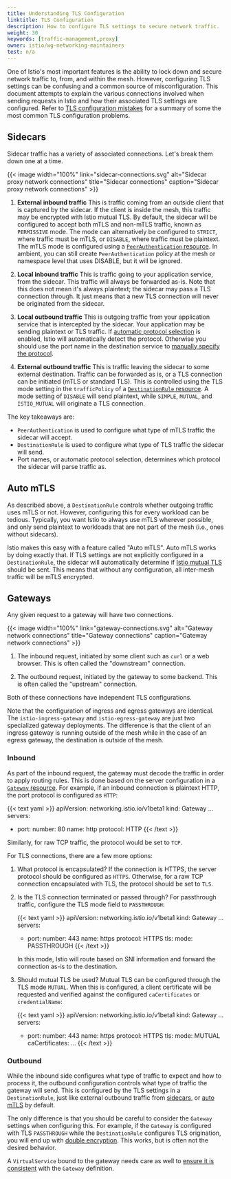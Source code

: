 ```yaml
---
title: Understanding TLS Configuration
linktitle: TLS Configuration
description: How to configure TLS settings to secure network traffic.
weight: 30
keywords: [traffic-management,proxy]
owner: istio/wg-networking-maintainers
test: n/a
---
```


One of Istio's most important features is the ability to lock down and secure network traffic to, from,
and within the mesh. However, configuring TLS settings can be confusing and a common source of misconfiguration.
This document attempts to explain the various connections involved when sending requests in Istio and how
their associated TLS settings are configured.
Refer to [TLS configuration mistakes](/docs/ops/common-problems/network-issues/#tls-configuration-mistakes)
for a summary of some the most common TLS configuration problems.

## Sidecars

Sidecar traffic has a variety of associated connections. Let's break them down one at a time.

{{< image width="100%"
    link="sidecar-connections.svg"
    alt="Sidecar proxy network connections"
    title="Sidecar connections"
    caption="Sidecar proxy network connections"
    >}}

1. **External inbound traffic**
    This is traffic coming from an outside client that is captured by the sidecar.
    If the client is inside the mesh, this traffic may be encrypted with Istio mutual TLS.
    By default, the sidecar will be configured to accept both mTLS and non-mTLS traffic, known as `PERMISSIVE` mode.
    The mode can alternatively be configured to `STRICT`, where traffic must be mTLS, or `DISABLE`, where traffic must be plaintext.
    The mTLS mode is configured using a [`PeerAuthentication` resource](/docs/reference/config/security/peer_authentication/).
    In ambient, you can still create `PeerAuthentication` policy at the mesh or namespace level that uses DISABLE, but it will be ignored.

1. **Local inbound traffic**
    This is traffic going to your application service, from the sidecar. This traffic will always be forwarded as-is.
    Note that this does not mean it's always plaintext; the sidecar may pass a TLS connection through.
    It just means that a new TLS connection will never be originated from the sidecar.

1. **Local outbound traffic**
    This is outgoing traffic from your application service that is intercepted by the sidecar.
    Your application may be sending plaintext or TLS traffic.
    If [automatic protocol selection](/docs/ops/configuration/traffic-management/protocol-selection/#automatic-protocol-selection)
    is enabled, Istio will automatically detect the protocol. Otherwise you should use the port name in the destination service to
    [manually specify the protocol](/docs/ops/configuration/traffic-management/protocol-selection/#explicit-protocol-selection).

1. **External outbound traffic**
    This is traffic leaving the sidecar to some external destination. Traffic can be forwarded as is, or a TLS connection can
    be initiated (mTLS or standard TLS). This is controlled using the TLS mode setting in the `trafficPolicy` of a
    [`DestinationRule` resource](/docs/reference/config/networking/destination-rule/).
    A mode setting of `DISABLE` will send plaintext, while `SIMPLE`, `MUTUAL`, and `ISTIO_MUTUAL` will originate a TLS connection.

The key takeaways are:

- `PeerAuthentication` is used to configure what type of mTLS traffic the sidecar will accept.
- `DestinationRule` is used to configure what type of TLS traffic the sidecar will send.
- Port names, or automatic protocol selection, determines which protocol the sidecar will parse traffic as.

## Auto mTLS

As described above, a `DestinationRule` controls whether outgoing traffic uses mTLS or not.
However, configuring this for every workload can be tedious. Typically, you want Istio to always use mTLS
wherever possible, and only send plaintext to workloads that are not part of the mesh (i.e., ones without sidecars).

Istio makes this easy with a feature called "Auto mTLS". Auto mTLS works by doing exactly that. If TLS settings are
not explicitly configured in a `DestinationRule`, the sidecar will automatically determine if
[Istio mutual TLS](/about/faq/#difference-between-mutual-and-istio-mutual) should be sent.
This means that without any configuration, all inter-mesh traffic will be mTLS encrypted.

## Gateways

Any given request to a gateway will have two connections.

{{< image width="100%"
    link="gateway-connections.svg"
    alt="Gateway network connections"
    title="Gateway connections"
    caption="Gateway network connections"
    >}}

1. The inbound request, initiated by some client such as `curl` or a web browser. This is often called the "downstream" connection.

1. The outbound request, initiated by the gateway to some backend. This is often called the "upstream" connection.

Both of these connections have independent TLS configurations.

Note that the configuration of ingress and egress gateways are identical.
The `istio-ingress-gateway` and `istio-egress-gateway` are just two specialized gateway deployments.
The difference is that the client of an ingress gateway is running outside of the mesh while in the case of an egress gateway,
the destination is outside of the mesh.

### Inbound

As part of the inbound request, the gateway must decode the traffic in order to apply routing rules.
This is done based on the server configuration in a [`Gateway` resource](/docs/reference/config/networking/gateway/).
For example, if an inbound connection is plaintext HTTP, the port protocol is configured as `HTTP`:

{{< text yaml >}}
apiVersion: networking.istio.io/v1beta1
kind: Gateway
...
  servers:
  - port:
      number: 80
      name: http
      protocol: HTTP
{{< /text >}}

Similarly, for raw TCP traffic, the protocol would be set to `TCP`.

For TLS connections, there are a few more options:

1. What protocol is encapsulated?
    If the connection is HTTPS, the server protocol should be configured as `HTTPS`.
    Otherwise, for a raw TCP connection encapsulated with TLS, the protocol should be set to `TLS`.

1. Is the TLS connection terminated or passed through?
    For passthrough traffic, configure the TLS mode field to `PASSTHROUGH`:

    {{< text yaml >}}
    apiVersion: networking.istio.io/v1beta1
    kind: Gateway
    ...
      servers:
      - port:
          number: 443
          name: https
          protocol: HTTPS
        tls:
          mode: PASSTHROUGH
    {{< /text >}}

    In this mode, Istio will route based on SNI information and forward the connection as-is to the destination.

1. Should mutual TLS be used?
    Mutual TLS can be configured through the TLS mode `MUTUAL`. When this is configured, a client certificate will be
    requested and verified against the configured `caCertificates` or `credentialName`:

    {{< text yaml >}}
    apiVersion: networking.istio.io/v1beta1
    kind: Gateway
    ...
      servers:
      - port:
          number: 443
          name: https
          protocol: HTTPS
        tls:
          mode: MUTUAL
          caCertificates: ...
    {{< /text >}}

### Outbound

While the inbound side configures what type of traffic to expect and how to process it, the outbound configuration controls
what type of traffic the gateway will send. This is configured by the TLS settings in a `DestinationRule`,
just like external outbound traffic from [sidecars](#sidecars), or [auto mTLS](#auto-mtls) by default.

The only difference is that you should be careful to consider the `Gateway` settings when configuring this.
For example, if the `Gateway` is configured with TLS `PASSTHROUGH` while the `DestinationRule` configures TLS origination,
you will end up with [double encryption](/docs/ops/common-problems/network-issues/#double-tls).
This works, but is often not the desired behavior.

A `VirtualService` bound to the gateway needs care as well to
[ensure it is consistent](/docs/ops/common-problems/network-issues/#gateway-mismatch)
with the `Gateway` definition.

